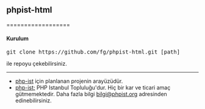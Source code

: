 ## phpist-html
==================

#### Kurulum

<pre>git clone https://github.com/fg/phpist-html.git [path] </pre>
ile repoyu çekebilirsiniz.

----------------------


 * [php-ist](http://phpist.org/ "PHP Istanbul") için planlanan projenin arayüzüdür.
 * [php-ist;](http://phpist.org/ "PHP Istanbul") PHP Istanbul Topluluğu'dur. Hiç bir kar ve ticari amaç gütmemektedir. Daha fazla bilgi bilgi@phpist.org adresinden edinebilirsiniz.